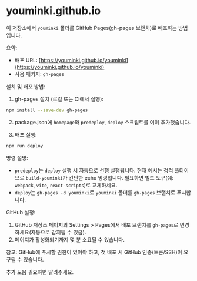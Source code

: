 # youminki.github.io


이 저장소에서 `youminki` 폴더를 GitHub Pages(gh-pages 브랜치)로 배포하는 방법입니다.

요약:

- 배포 URL: [https://youminki.github.io/youminki](https://youminki.github.io/youminki)
- 사용 패키지: `gh-pages`

설치 및 배포 방법:

1. gh-pages 설치 (로컬 또는 CI에서 실행):

```bash
npm install --save-dev gh-pages
```


2. package.json에 `homepage`와 `predeploy`, `deploy` 스크립트를 이미 추가했습니다.

3. 배포 실행:

```bash
npm run deploy
```

명령 설명:

- `predeploy`는 `deploy` 실행 시 자동으로 선행 실행됩니다. 현재 예시는 정적 폴더이므로 `build-youminki`가 간단한 echo 명령입니다. 필요하면 빌드 도구(예: `webpack`, `vite`, `react-scripts`)로 교체하세요.
- `deploy`는 `gh-pages -d youminki`로 `youminki` 폴더를 `gh-pages` 브랜치로 푸시합니다.

GitHub 설정:

1. GitHub 저장소 페이지의 Settings > Pages에서 배포 브랜치를 `gh-pages`로 변경하세요(자동으로 감지될 수 있음).
2. 페이지가 활성화되기까지 몇 분 소요될 수 있습니다.

참고: GitHub에 푸시할 권한이 있어야 하고, 첫 배포 시 GitHub 인증(토큰/SSH)이 요구될 수 있습니다.

추가 도움 필요하면 알려주세요.

